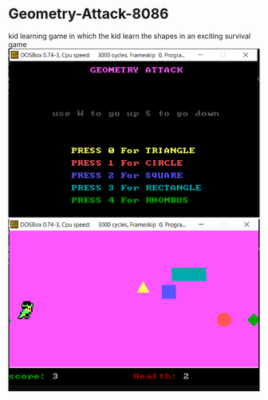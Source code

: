 # Geometry-Attack-8086
kid learning game in which the kid learn the shapes in an exciting survival game
![](images/game_interfacePNG.PNG)
![](images/In_Game.PNG)
